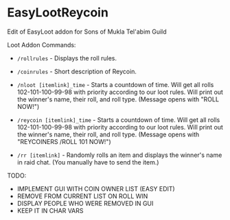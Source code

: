 EasyLootReycoin
========

Edit of EasyLoot addon for Sons of Mukla Tel'abim Guild


Loot Addon Commands:

- ```/rollrules``` - Displays the roll rules.

- ```/coinrules``` - Short description of Reycoin.

- ```/nloot [itemlink]_time``` - Starts a countdown of time. Will get all rolls 102-101-100-99-98 with priority according to our loot rules. Will print out the winner's name, their roll, and roll type. (Message opens with "ROLL NOW!")

- ```/reycoin [itemlink]_time``` - Starts a countdown of time. Will get all rolls 102-101-100-99-98 with priority according to our loot rules. Will print out the winner's name, their roll, and roll type. (Message opens with "REYCOINERS /ROLL 101 NOW!")

- ```/rr [itemlink]``` - Randomly rolls an item and displays the winner's name in raid chat. (You manually have to send the item.)


TODO:
- IMPLEMENT GUI WITH COIN OWNER LIST (EASY EDIT)
- REMOVE FROM CURRENT LIST ON ROLL WIN
- DISPLAY PEOPLE WHO WERE REMOVED IN GUI
- KEEP IT IN CHAR VARS
